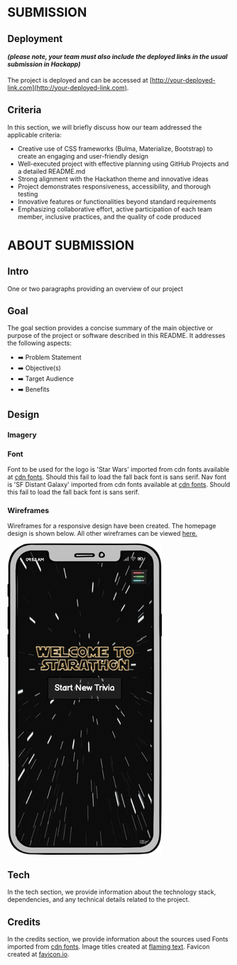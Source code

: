 
# SUBMISSION
## Deployment
#### _(please note, your team must also include the deployed links in the usual submission in Hackapp)_
The project is deployed and can be accessed at [http://your-deployed-link.com](http://your-deployed-link.com).

## Criteria
In this section, we will briefly discuss how our team addressed the applicable criteria:

-  Creative use of CSS frameworks (Bulma, Materialize, Bootstrap) to create an engaging and user-friendly design
-  Well-executed project with effective planning using GitHub Projects and a detailed README.md
-  Strong alignment with the Hackathon theme and innovative ideas
-  Project demonstrates responsiveness, accessibility, and thorough testing
-  Innovative features or functionalities beyond standard requirements
-  Emphasizing collaborative effort, active participation of each team member, inclusive practices, and the quality of code produced

# ABOUT SUBMISSION
## Intro
One or two paragraphs providing an overview of our project

## Goal
The goal section provides a concise summary of the main objective or purpose of the project or software described in this README. It addresses the following aspects:

- ➡️ Problem Statement
- ➡️ Objective(s)
- ➡️ Target Audience
- ➡️ Benefits

## Design
### Imagery

### Font
 Font to be used for the logo is 'Star Wars' imported from cdn fonts available at [cdn fonts](https://www.cdnfonts.com). Should this fail to load the fall back font is sans serif.
 Nav font is 'SF Distant Galaxy' imported from cdn fonts available at [cdn fonts](https://www.cdnfonts.com). Should this fail to load the fall back font is sans serif.

### Wireframes
Wireframes for a responsive design have been created. The homepage design is shown below. All other wireframes can be viewed [here.](wireframes)

![mobile phone wireframe of website](wireframes/start-screen.png)

## Tech
In the tech section, we provide information about the technology stack, dependencies, and any technical details related to the project.

## Credits
In the credits section, we provide information about the sources used
Fonts imported from [cdn fonts](https://www.cdnfonts.com).
Image titles created at [flaming text](https://eu1.flamingtext.com).
Favicon created at [favicon.io](https://favicon.io/favicon-converter/).